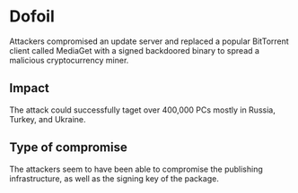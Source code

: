 # Dofoil

Attackers compromised an update server and replaced a popular BitTorrent client
called MediaGet with a signed backdoored binary to spread a malicious
cryptocurrency miner.

## Impact

The attack could successfully taget over 400,000 PCs mostly in Russia, Turkey,
and Ukraine.

## Type of compromise

The attackers seem to have been able to compromise the publishing
infrastructure, as well as the signing key of the package.
